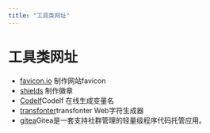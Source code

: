 ```yaml
---
title: "工具类网址"
---
```

# 工具类网址

- [favicon.io](https://favicon.io) 制作网站favicon
- [shields](https://shields.io) 制作徽章
- [Codelf](https://unbug.github.io/)Codelf 在线生成变量名 
- [transfonter](https://transfonter.org/)transfonter Web字符生成器 
- [gitea](https://github.com/go-gitea)Gitea是一套支持社群管理的轻量级程序代码托管应用。

